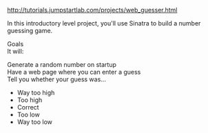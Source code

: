 http://tutorials.jumpstartlab.com/projects/web_guesser.html

In this introductory level project, you'll use Sinatra to build a number guessing game.  

Goals  
It will:  

Generate a random number on startup  
Have a web page where you can enter a guess  
Tell you whether your guess was...  
-  Way too high
-  Too high
-  Correct
-  Too low
-  Way too low
